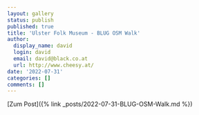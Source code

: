```yaml
---
layout: gallery
status: publish
published: true
title: 'Ulster Folk Museum - BLUG OSM Walk'
author:
  display_name: david
  login: david
  email: david@black.co.at
  url: http://www.cheesy.at/
date: '2022-07-31'
categories: []
comments: []
---
```


[Zum Post]({% link _posts/2022-07-31-BLUG-OSM-Walk.md %})
